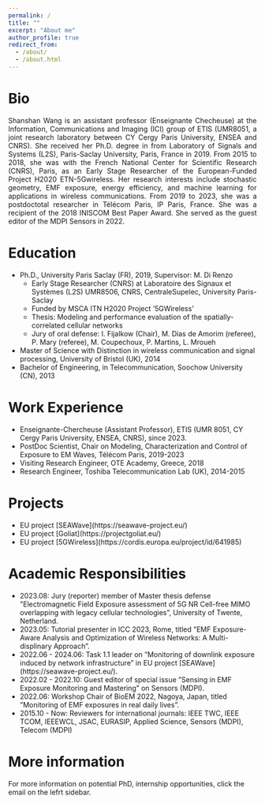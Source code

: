 ```yaml
---
permalink: /
title: ""
excerpt: "About me"
author_profile: true
redirect_from: 
  - /about/
  - /about.html
---
```




<h1> Bio </h1>	
<newline> 


<div align="justify">
<p>Shanshan Wang is an assistant professor (Enseignante Checheuse) at the Information, Communications and Imaging (ICI) group of ETIS (UMR8051, a joint research laboratory between CY Cergy Paris University, ENSEA and CNRS). She received her Ph.D. degree in from Laboratory of Signals and Systems (L2S), Paris-Saclay University, Paris, France in 2019. From 2015 to 2018, she was with the French National Center for Scientific Research (CNRS), Paris, as an Early Stage Researcher of the European-Funded Project H2020 ETN-5Gwireless. Her research interests include stochastic geometry, EMF exposure, energy efficiency, and machine learning for applications in wireless communications. 
From 2019 to 2023, she was a postdoctotal researcher in Télécom Paris, IP Paris, France. She was a recipient of the 2018 INISCOM Best Paper Award. She served as the guest editor of the MDPI Sensors in 2022.</p>
</div>


<newline> 
<newline> 
  
<h1>Education</h1>
<newline> 
<ul>
  <li>Ph.D., University Paris Saclay (FR), 2019, Supervisor: M. Di Renzo
    <ul>
      <li>Early Stage Researcher (CNRS) at Laboratoire des Signaux et Systèmes (L2S) UMR8506, CNRS, CentraleSupelec, University Paris-Saclay</li>
      <li>Funded by MSCA ITN H2020 Project ’5GWireless’</li>
      <li>Thesis: Modeling and performance evaluation of the spatially-correlated cellular networks</li>
      <li>Jury of oral defense: I. Fijalkow (Chair), M. Dias de Amorim (referee), P. Mary (referee), M. Coupechoux, P. Martins, L. Mroueh</li>
    </ul>
  </li>
  <li>Master of Science with Distinction in wireless communication and signal processing, University of Bristol (UK), 2014</li>
  <li>Bachelor of Engineering, in Telecommunication, Soochow University (CN), 2013</li>
</ul>


<h1>Work Experience</h1>
<newline> 
  <ul>
    <li>Enseignante-Chercheuse (Assistant Professor), ETIS (UMR 8051, CY Cergy Paris University, ENSEA, CNRS), since 2023.</li>
    <li>PostDoc Scientist, Chair on Modeling, Characterization and Control of Exposure to EM Waves, Télécom Paris, 2019-2023</li>
    <li>Visiting Research Engineer, OTE Academy, Greece, 2018</li>
    <li>Research Engineer, Toshiba Telecommunication Lab (UK), 2014-2015 </li>
  </ul>

<newline> 
<newline> 
  
<h1>Projects</h1>
<newline> 

<ul>
  <li>EU project [SEAWave](https://seawave-project.eu/)</li>
  <li>EU project [Goliat](https://projectgoliat.eu/)</li>
  <li>EU project [5GWireless](https://cordis.europa.eu/project/id/641985)</li>
</ul>

<newline> 
<newline> 

<h1>Academic Responsibilities</h1>
<newline> 
  <ul>
    <li>2023.08: Jury (reporter) member of Master thesis defense ”Electromagnetic Field Exposure assessment of 5G NR Cell-free MIMO overlapping with legacy cellular technologies”, University of Twente, Netherland.</li>
    <li>2023.05: Tutorial presenter in ICC 2023, Rome, titled ”EMF Exposure-Aware Analysis and Optimization of Wireless Networks: A Multi-displinary Approach”.</li>
    <li>2022.06 - 2024.06: Task 1.1 leader on ”Monitoring of downlink exposure induced by network infrastructure” in EU project [SEAWave](https://seawave-project.eu/).</li>
    <li>2022.02 - 2022.10: Guest editor of special issue ”Sensing in EMF Exposure Monitoring and Mastering” on Sensors (MDPI).</li>
    <li>2022.06: Workshop Chair of BioEM 2022, Nagoya, Japan, titled ”Monitoring of EMF exposures in real daily lives”.</li>
    <li>2015.10 - Now: Reviewers for international journals: IEEE TWC, IEEE TCOM, IEEEWCL, JSAC, EURASIP, Applied Science, Sensors (MDPI), Telecom (MDPI)</li>
  </ul>

<newline> 
<newline> 

<h1>More information</h1>	

<newline> 

For more information on potential PhD, internship opportunities, click the email on the lefrt sidebar.


<!--- Site-wide configuration
 ------
 The main configuration file for the site is in the base directory in [_config.yml](https://github.com/academicpages/academicpages.github.io/blob/master/_config.yml), which defines the content in the sidebars and other site-wide features. You will need to replace the default variables with ones about yourself and your site's github repository. The configuration file for the top menu is in [_data/navigation.yml](https://github.com/academicpages/academicpages.github.io/blob/master/_data/navigation.yml). For example, if you don't have a portfolio or blog posts, you can remove those items from that navigation.yml file to remove them from the header. -->

<!--- **Markdown generator**

I have also created [a set of Jupyter notebooks](https://github.com/academicpages/academicpages.github.io/tree/master/markdown_generator) that converts a CSV containing structured data about talks or presentations into individual markdown files that will be properly formatted for the academicpages template. The sample CSVs in that directory are the ones I used to create my own personal website at stuartgeiger.com. My usual workflow is that I keep a spreadsheet of my publications and talks, then run the code in these notebooks to generate the markdown files, then commit and push them to the GitHub repository.-->


